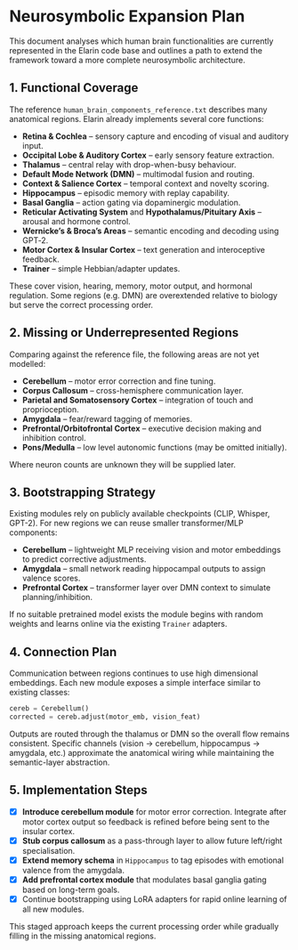 # Neurosymbolic Expansion Plan

This document analyses which human brain functionalities are currently represented in the Elarin code base and outlines a path to extend the framework toward a more complete neurosymbolic architecture.

## 1. Functional Coverage

The reference `human_brain_components_reference.txt` describes many anatomical regions. Elarin already implements several core functions:

- **Retina & Cochlea** – sensory capture and encoding of visual and auditory input.
- **Occipital Lobe & Auditory Cortex** – early sensory feature extraction.
- **Thalamus** – central relay with drop-when-busy behaviour.
- **Default Mode Network (DMN)** – multimodal fusion and routing.
- **Context & Salience Cortex** – temporal context and novelty scoring.
- **Hippocampus** – episodic memory with replay capability.
- **Basal Ganglia** – action gating via dopaminergic modulation.
- **Reticular Activating System** and **Hypothalamus/Pituitary Axis** – arousal and hormone control.
- **Wernicke’s & Broca’s Areas** – semantic encoding and decoding using GPT‑2.
- **Motor Cortex & Insular Cortex** – text generation and interoceptive feedback.
- **Trainer** – simple Hebbian/adapter updates.

These cover vision, hearing, memory, motor output, and hormonal regulation. Some regions (e.g. DMN) are overextended relative to biology but serve the correct processing order.

## 2. Missing or Underrepresented Regions

Comparing against the reference file, the following areas are not yet modelled:

- **Cerebellum** – motor error correction and fine tuning.
- **Corpus Callosum** – cross-hemisphere communication layer.
- **Parietal and Somatosensory Cortex** – integration of touch and proprioception.
- **Amygdala** – fear/reward tagging of memories.
- **Prefrontal/Orbitofrontal Cortex** – executive decision making and inhibition control.
- **Pons/Medulla** – low level autonomic functions (may be omitted initially).

Where neuron counts are unknown they will be supplied later.

## 3. Bootstrapping Strategy

Existing modules rely on publicly available checkpoints (CLIP, Whisper, GPT-2). For new regions we can reuse smaller transformer/MLP components:

- **Cerebellum** – lightweight MLP receiving vision and motor embeddings to predict corrective adjustments.
- **Amygdala** – small network reading hippocampal outputs to assign valence scores.
- **Prefrontal Cortex** – transformer layer over DMN context to simulate planning/inhibition.

If no suitable pretrained model exists the module begins with random weights and learns online via the existing `Trainer` adapters.

## 4. Connection Plan

Communication between regions continues to use high dimensional embeddings. Each new module exposes a simple interface similar to existing classes:

```python
cereb = Cerebellum()
corrected = cereb.adjust(motor_emb, vision_feat)
```

Outputs are routed through the thalamus or DMN so the overall flow remains consistent. Specific channels (vision → cerebellum, hippocampus → amygdala, etc.) approximate the anatomical wiring while maintaining the semantic-layer abstraction.

## 5. Implementation Steps

- [x] **Introduce cerebellum module** for motor error correction. Integrate after motor cortex output so feedback is refined before being sent to the insular cortex.
- [x] **Stub corpus callosum** as a pass-through layer to allow future left/right specialisation.
- [x] **Extend memory schema** in `Hippocampus` to tag episodes with emotional valence from the amygdala.
- [x] **Add prefrontal cortex module** that modulates basal ganglia gating based on long-term goals.
- [x] Continue bootstrapping using LoRA adapters for rapid online learning of all new modules.

This staged approach keeps the current processing order while gradually filling in the missing anatomical regions.
